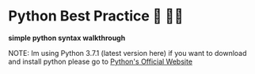# Python Best Practice :muscle: :running_man: 

**simple python syntax walkthrough**

NOTE: Im using Python 3.7.1 (latest version here) if you want to download and install python
please go to [Python's Official Website](https://python.org)